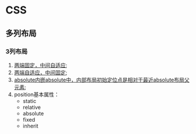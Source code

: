 # CSS
## 多列布局
### 3列布局
1. [两端固定，中间自适应]('./code/css/layout-mid-response.html');
2. [两端自适应，中间固定]('./code/css/layout-mid-fixed.html');
3. [absolute内嵌absolute中，内部布局初始定位点是相对于最近absolute布局父元素]('./code/css/position-absolute.html');
4. position基本属性：
    * static
    * relative
    * absolute
    * fixed
    * inherit